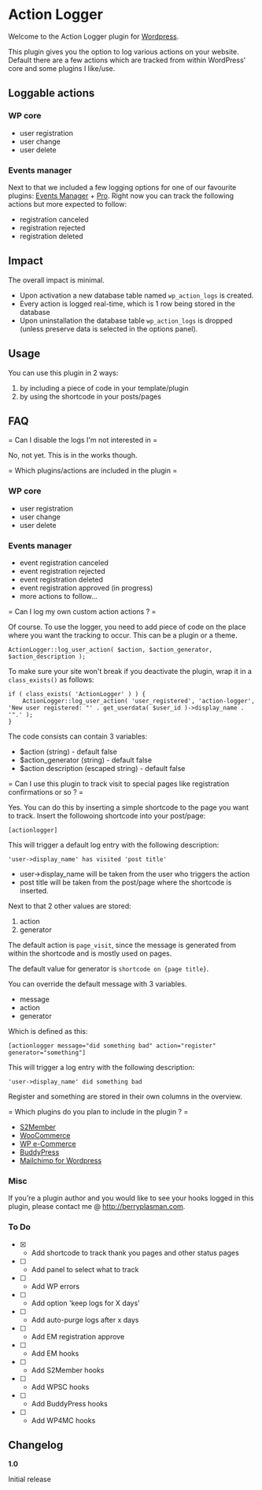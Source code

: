 # Action Logger

Welcome to the Action Logger plugin for [Wordpress](http://wordpress.org). 

This plugin gives you the option to log various actions on your website. Default there are a few actions which are tracked from within WordPress' core and some plugins I like/use.

## Loggable actions

### WP core
* user registration
* user change
* user delete

### Events manager
Next to that we included a few logging options for one of our favourite plugins: [Events Manager](http://wp-events-plugin.com/) + [Pro](https://eventsmanagerpro.com/). Right now you can track the following actions but more expected to follow:
* registration canceled
* registration rejected
* registration deleted

## Impact

The overall impact is minimal.

* Upon activation a new database table named `wp_action_logs` is created.
* Every action is logged real-time, which is 1 row being stored in the database
* Upon uninstallation the database table `wp_action_logs` is dropped (unless preserve data is selected in the options panel).

## Usage

You can use this plugin in 2 ways:
1. by including a piece of code in your template/plugin
1. by using the shortcode in your posts/pages

## FAQ

= Can I disable the logs I'm not interested in =

No, not yet. This is in the works though.

= Which plugins/actions are included in the plugin =

### WP core
* user registration
* user change
* user delete

### Events manager
* event registration canceled
* event registration rejected
* event registration deleted
* event registration approved (in progress)
* more actions to follow...

= Can I log my own custom action actions ? =

Of course. To use the logger, you need to add piece of code on the place where you want the tracking to occur. This can be a plugin or a theme.

    ActionLogger::log_user_action( $action, $action_generator, $action_description );

To make sure your site won't break if you deactivate the plugin, wrap it in a `class_exists()` as follows:     

    if ( class_exists( 'ActionLogger' ) ) {
        ActionLogger::log_user_action( 'user_registered', 'action-logger', 'New user registered: "' . get_userdata( $user_id )->display_name . '".' );
    }

The code consists can contain 3 variables:
* $action (string) - default false
* $action_generator (string) - default false
* $action description (escaped string) - default false

= Can I use this plugin to track visit to special pages like registration confirmations or so ? =

Yes. You can do this by inserting a simple shortcode to the page you want to track. Insert the followoing shortcode into your post/page:
    
    [actionlogger]

This will trigger a default log entry with the following description:

    'user->display_name' has visited 'post title'

* user->display_name will be taken from the user who triggers the action
* post title will be taken from the post/page where the shortcode is inserted.

Next to that 2 other values are stored:
1. action
2. generator

The default action is `page_visit`, since the message is generated from within the shortcode and is mostly used on pages.

The default value for generator is `shortcode on {page title}`. 

You can override the default message with 3 variables.

- message
- action
- generator

Which is defined as this:

    [actionlogger message="did something bad" action="register" generator="something"]
   

This will trigger a log entry with the following description:

    'user->display_name' did something bad

Register and something are stored in their own columns in the overview.

= Which plugins do you plan to include in the plugin ? =

* [S2Member](http://www.s2member.com/)
* [WooCommerce](https://woocommerce.com/)
* [WP e-Commerce](https://wpecommerce.org/)
* [BuddyPress](https://buddypress.org/)
* [Mailchimp for Wordpress](https://mc4wp.com/)


### Misc

If you're a plugin author and you would like to see your hooks logged in this plugin, please contact me @ http://berryplasman.com.  

### To Do
* [X] - Add shortcode to track thank you pages and other status pages
* [ ] - Add panel to select what to track
* [ ] - Add WP errors
* [ ] - Add option 'keep logs for X days'
* [ ] - Add auto-purge logs after x days
* [ ] - Add EM registration approve
* [ ] - Add EM hooks
* [ ] - Add S2Member hooks
* [ ] - Add WPSC hooks
* [ ] - Add BuddyPress hooks
* [ ] - Add WP4MC hooks

## Changelog

**1.0**

Initial release
